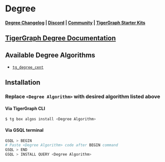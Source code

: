 
# Degree

#### [Degree Changelog](https://github.com/tigergraph/gsql-graph-algorithms/blob/master/algorithms/Centrality/degree/CHANGELOG.md) | [Discord](https://discord.gg/vFbmPyvJJN) | [Community](https://community.tigergraph.com) | [TigerGraph Starter Kits](https://github.com/zrougamed/TigerGraph-Starter-Kits-Parser)

## [TigerGraph Degree Documentation](https://docs.tigergraph.com/graph-algorithm-library/)

## Available Degree Algorithms 

* [`tg_degree_cent`](https://github.com/tigergraph/gsql-graph-algorithms/blob/master/algorithms/Centrality/degree/tg_degree_cent.gsql)

## Installation 

### Replace `<Degree Algorithm>` with desired algorithm listed above 

#### Via TigerGraph CLI

```bash
$ tg box algos install <Degree Algorithm>
```

#### Via GSQL terminal

```bash
GSQL > BEGIN
# Paste <Degree Algorithm> code after BEGIN command
GSQL > END 
GSQL > INSTALL QUERY <Degree Algorithm>
```
